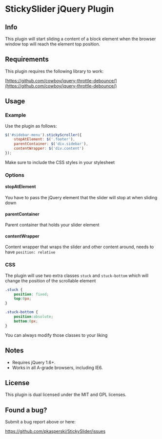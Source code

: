 # StickySlider jQuery Plugin

## Info
This plugin will start sliding a content of a block element when the browser window top will reach the element top position.

## Requirements

This plugin requires the following library to work:

[https://github.com/cowboy/jquery-throttle-debounce/](https://github.com/cowboy/jquery-throttle-debounce/)

## Usage

### Example

Use the plugin as follows:

```js
$('#sidebar-menu').stickyScroller({
    stopAtElement: $('.footer'),
    parentContainer: $('div.sidebar'),
    contentWrapper: $('div.content')
});
```

Make sure to include the CSS styles in your stylesheet

### Options

#### stopAtElement
You have to pass the jQuery element that the slider will stop at when sliding down

#### parentContainer
Parent container that holds your slider element

#### contentWrapper
Content wrapper that wraps the slider and other content around, needs to have `position: relative`

### CSS

The plugin will use two extra classes `stuck` and `stuck-bottom` which will change the position of the scrollable element

```css
.stuck {
	position: fixed;
	top:0px;
}

.stuck-bottom {
	position:absolute;
	bottom:0px;
}
```

You can always modify those classes to your liking

## Notes

* Requires jQuery 1.6+.
* Works in all A-grade browsers, including IE6.

## License

This plugin is dual licensed under the MIT and GPL licenses.

## Found a bug?

Submit a bug report above or here: 

<https://github.com/pkasperski/StickySlider/issues>